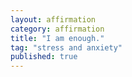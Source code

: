 ```yaml
---
layout: affirmation  
category: affirmation  
title: "I am enough."  
tag: "stress and anxiety"
published: true
---
```

